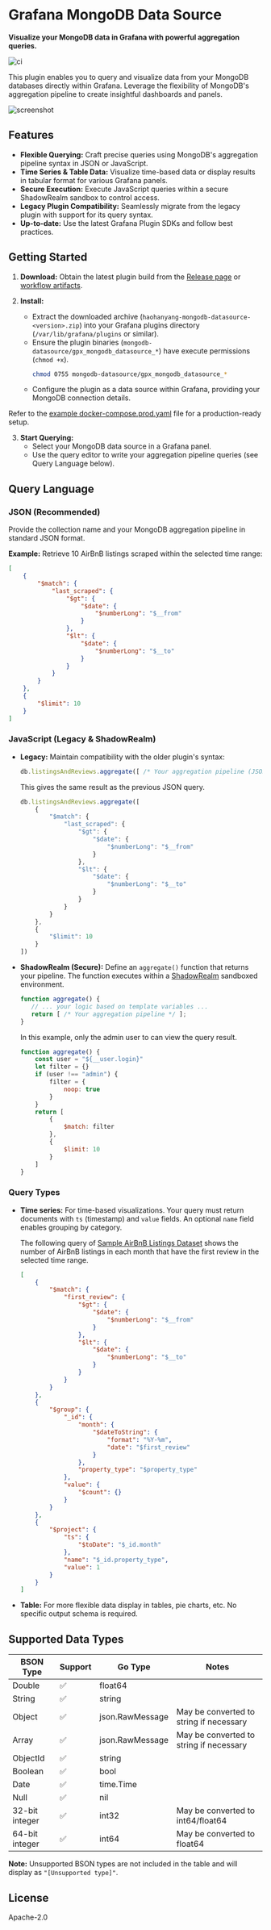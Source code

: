 # Grafana MongoDB Data Source

**Visualize your MongoDB data in Grafana with powerful aggregation queries.**

![ci](https://github.com/haohanyang/mongodb-datasource/actions/workflows/ci.yml/badge.svg?branch=master)

This plugin enables you to query and visualize data from your MongoDB databases directly within Grafana. Leverage the flexibility of MongoDB's aggregation pipeline to create insightful dashboards and panels.

![screenshot](/static/screenshot.png)

## Features

- **Flexible Querying:** Craft precise queries using MongoDB's aggregation pipeline syntax in JSON or JavaScript.
- **Time Series & Table Data:** Visualize time-based data or display results in tabular format for various Grafana panels.
- **Secure Execution:** Execute JavaScript queries within a secure ShadowRealm sandbox to control access.
- **Legacy Plugin Compatibility:** Seamlessly migrate from the legacy plugin with support for its query syntax.
- **Up-to-date:** Use the latest Grafana Plugin SDKs and follow best practices.

## Getting Started
1. **Download:** Obtain the latest plugin build from the [Release page](https://github.com/haohanyang/mongodb-datasource/releases) or [workflow artifacts](https://github.com/haohanyang/mongodb-datasource/actions?query=branch%3Amaster).

2. **Install:** 
   - Extract the downloaded archive (`haohanyang-mongodb-datasource-<version>.zip`) into your Grafana plugins directory (`/var/lib/grafana/plugins` or similar).
   - Ensure the plugin binaries (`mongodb-datasource/gpx_mongodb_datasource_*`) have execute permissions (`chmod +x`).
       ```bash
       chmod 0755 mongodb-datasource/gpx_mongodb_datasource_*
       ```
   - Configure the plugin as a data source within Grafana, providing your MongoDB connection details.

Refer to the [example docker-compose.prod.yaml](/docker-compose.prod.yaml) file for a production-ready setup. 
    
3. **Start Querying:** 
    - Select your MongoDB data source in a Grafana panel.
    - Use the query editor to write your aggregation pipeline queries (see Query Language below).

## Query Language

### JSON (Recommended)

Provide the collection name and your MongoDB aggregation pipeline in standard JSON format.

**Example:** Retrieve 10 AirBnB listings scraped within the selected time range:
```json
[
    {
        "$match": {
            "last_scraped": {
                "$gt": {
                    "$date": {
                        "$numberLong": "$__from"
                    }
                },
                "$lt": {
                    "$date": {
                        "$numberLong": "$__to"
                    }
                }
            }
        }
    },
    {
        "$limit": 10
    }
]
```

### JavaScript (Legacy & ShadowRealm)

- **Legacy:** Maintain compatibility with the older plugin's syntax: 
    ```javascript
    db.listingsAndReviews.aggregate([ /* Your aggregation pipeline (JSON) */ ]); 
    ```
   This gives the same result as the previous JSON query.
	```js
	db.listingsAndReviews.aggregate([
	    {
	        "$match": {
	            "last_scraped": {
	                "$gt": {
	                    "$date": {
	                        "$numberLong": "$__from"
	                    }
	                },
	                "$lt": {
	                    "$date": {
	                        "$numberLong": "$__to"
	                    }
	                }
	            }
	        }
	    },
	    {
	        "$limit": 10
	    }
	])
	```
- **ShadowRealm (Secure):** Define an `aggregate()` function that returns your pipeline. The function executes within a [ShadowRealm](https://github.com/tc39/proposal-shadowrealm) sandboxed environment. 
	```javascript
	function aggregate() {
	   // ... your logic based on template variables ...
	   return [ /* Your aggregation pipeline */ ]; 
	}
	```
    In this example, only the admin user to can view the query result.
	```js
	function aggregate() {
	    const user = "${__user.login}"
	    let filter = {}
	    if (user !== "admin") {
	        filter = {
	            noop: true
	        }
	    }
	    return [
	        {
	            $match: filter
	        },
	        {
	            $limit: 10
	        }
	    ]
	}
	```

### Query Types

- **Time series:**  For time-based visualizations. Your query must return documents with `ts` (timestamp) and `value` fields. An optional `name` field enables grouping by category.

  The following query of [Sample AirBnB Listings Dataset](https://www.mongodb.com/docs/atlas/sample-data/sample-airbnb/) shows the number of AirBnB listings in each month that have the first review in the selected time range.
	```json
	[
	    {
	        "$match": {
	            "first_review": {
	                "$gt": {
	                    "$date": {
	                        "$numberLong": "$__from"
	                    }
	                },
	                "$lt": {
	                    "$date": {
	                        "$numberLong": "$__to"
	                    }
	                }
	            }
	        }
	    },
	    {
	        "$group": {
	            "_id": {
	                "month": {
	                    "$dateToString": {
	                        "format": "%Y-%m",
	                        "date": "$first_review"
	                    }
	                },
	                "property_type": "$property_type"
	            },
	            "value": {
	                "$count": {}
	            }
	        }
	    },
	    {
	        "$project": {
	            "ts": {
	                "$toDate": "$_id.month"
	            },
	            "name": "$_id.property_type",
	            "value": 1
	        }
	    }
	] 
	```
- **Table:** For more flexible data display in tables, pie charts, etc. No specific output schema is required.

## Supported Data Types

| BSON Type             | Support | Go Type           | Notes                                   |
|-----------------------|---------|-------------------|-------------------------------------------|
| Double               | ✅       | float64           |                                           |
| String               | ✅       | string           |                                           |
| Object               | ✅       | json.RawMessage  | May be converted to string if necessary |
| Array                | ✅       | json.RawMessage  | May be converted to string if necessary |
| ObjectId             | ✅       | string           |                                           |
| Boolean              | ✅       | bool              |                                           |
| Date                 | ✅       | time.Time         |                                           |
| Null                 | ✅       | nil              |                                           |
| 32-bit integer      | ✅       | int32            | May be converted to int64/float64        |
| 64-bit integer      | ✅       | int64            | May be converted to float64             |

 **Note:** Unsupported BSON types are not included in the table and will display as `"[Unsupported type]"`.

## License
Apache-2.0